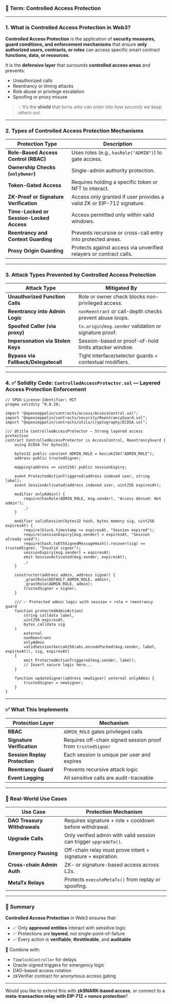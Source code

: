### 🔐 Term: **Controlled Access Protection**

---

### 1. **What is Controlled Access Protection in Web3?**

**Controlled Access Protection** is the application of **security measures, guard conditions, and enforcement mechanisms** that ensure **only authorized users, contracts, or roles** can access specific smart contract **functions, data, or resources**.

It is the **defensive layer** that surrounds **controlled access areas** and prevents:

* Unauthorized calls
* Reentrancy or timing attacks
* Role abuse or privilege escalation
* Spoofing or proxy misuse

> 💡 It’s the **shield** that turns *who can enter* into *how securely we keep others out*.

---

### 2. **Types of Controlled Access Protection Mechanisms**

| Protection Type                          | Description                                                           |
| ---------------------------------------- | --------------------------------------------------------------------- |
| **Role-Based Access Control (RBAC)**     | Uses roles (e.g., `hasRole("ADMIN")`) to gate access.                 |
| **Ownership Checks (`onlyOwner`)**       | Single-admin authority protection.                                    |
| **Token-Gated Access**                   | Requires holding a specific token or NFT to interact.                 |
| **ZK-Proof or Signature Verification**   | Access only granted if user provides a valid ZK or EIP-712 signature. |
| **Time-Locked or Session-Locked Access** | Access permitted only within valid windows.                           |
| **Reentrancy and Context Guarding**      | Prevents recursive or cross-call entry into protected areas.          |
| **Proxy Origin Guarding**                | Protects against access via unverified relayers or contract calls.    |

---

### 3. **Attack Types Prevented by Controlled Access Protection**

| Attack Type                          | Mitigated By                                             |
| ------------------------------------ | -------------------------------------------------------- |
| **Unauthorized Function Calls**      | Role or owner check blocks non-privileged access.        |
| **Reentrancy into Admin Logic**      | `nonReentrant` or call-depth checks prevent abuse loops. |
| **Spoofed Caller (via proxy)**       | `tx.origin`/`msg.sender` validation or signature proof.  |
| **Impersonation via Stolen Keys**    | Session-based or proof-of-hold limits attacker window.   |
| **Bypass via Fallback/Delegatecall** | Tight interface/selector guards + contextual modifiers.  |

---

### 4. ✅ Solidity Code: `ControlledAccessProtector.sol` — Layered Access Protection Enforcement

```solidity
// SPDX-License-Identifier: MIT
pragma solidity ^0.8.20;

import "@openzeppelin/contracts/access/AccessControl.sol";
import "@openzeppelin/contracts/security/ReentrancyGuard.sol";
import "@openzeppelin/contracts/utils/cryptography/ECDSA.sol";

/// @title ControlledAccessProtector — Strong layered access protection
contract ControlledAccessProtector is AccessControl, ReentrancyGuard {
    using ECDSA for bytes32;

    bytes32 public constant ADMIN_ROLE = keccak256("ADMIN_ROLE");
    address public trustedSigner;

    mapping(address => uint256) public sessionExpiry;

    event ProtectedActionTriggered(address indexed user, string label);
    event SessionActivated(address indexed user, uint256 expiresAt);

    modifier onlyAdmin() {
        require(hasRole(ADMIN_ROLE, msg.sender), "Access denied: Not admin");
        _;
    }

    modifier validSession(bytes32 hash, bytes memory sig, uint256 expiresAt) {
        require(block.timestamp <= expiresAt, "Session expired");
        require(sessionExpiry[msg.sender] < expiresAt, "Session already used");
        require(hash.toEthSignedMessageHash().recover(sig) == trustedSigner, "Invalid signer");
        sessionExpiry[msg.sender] = expiresAt;
        emit SessionActivated(msg.sender, expiresAt);
        _;
    }

    constructor(address admin, address signer) {
        _grantRole(DEFAULT_ADMIN_ROLE, admin);
        _grantRole(ADMIN_ROLE, admin);
        trustedSigner = signer;
    }

    /// ✅ Protected admin logic with session + role + reentrancy guard
    function protectedAdminAction(
        string calldata label,
        uint256 expiresAt,
        bytes calldata sig
    )
        external
        nonReentrant
        onlyAdmin
        validSession(keccak256(abi.encodePacked(msg.sender, label, expiresAt)), sig, expiresAt)
    {
        emit ProtectedActionTriggered(msg.sender, label);
        // Insert secure logic here...
    }

    function updateSigner(address newSigner) external onlyAdmin {
        trustedSigner = newSigner;
    }
}
```

---

### ✅ What This Implements

| Protection Layer              | Mechanism                                                    |
| ----------------------------- | ------------------------------------------------------------ |
| **RBAC**                      | `ADMIN_ROLE` gates privileged calls                          |
| **Signature Verification**    | Requires off-chain signed session proof from `trustedSigner` |
| **Session Replay Protection** | Each session is unique per user and expires                  |
| **Reentrancy Guard**          | Prevents recursive attack logic                              |
| **Event Logging**             | All sensitive calls are audit-traceable                      |

---

### 🔐 Real-World Use Cases

| Use Case                     | Protection Mechanism                                              |
| ---------------------------- | ----------------------------------------------------------------- |
| **DAO Treasury Withdrawals** | Requires signature + role + cooldown before withdrawal.           |
| **Upgrade Calls**            | Only verified admin with valid session can trigger `upgradeTo()`. |
| **Emergency Pausing**        | Off-chain relay must prove intent + signature + expiration.       |
| **Cross-chain Admin Auth**   | ZK- or signature-based access across L2s.                         |
| **MetaTx Relays**            | Protects `executeMetaTx()` from replay or spoofing.               |

---

### 🧠 Summary

**Controlled Access Protection** in Web3 ensures that:

* ✅ Only **approved entities** interact with sensitive logic
* ✅ Protections are **layered**, not single-point-of-failure
* ✅ Every action is **verifiable**, **throttleable**, and **auditable**

🧩 Combine with:

* `TimelockController` for delays
* Oracle-signed triggers for emergency logic
* DAO-based access rotation
* zkVerifier contract for anonymous access gating

---

Would you like to extend this with **zkSNARK-based access**, or connect to a **meta-transaction relay with EIP-712 + nonce protection**?
